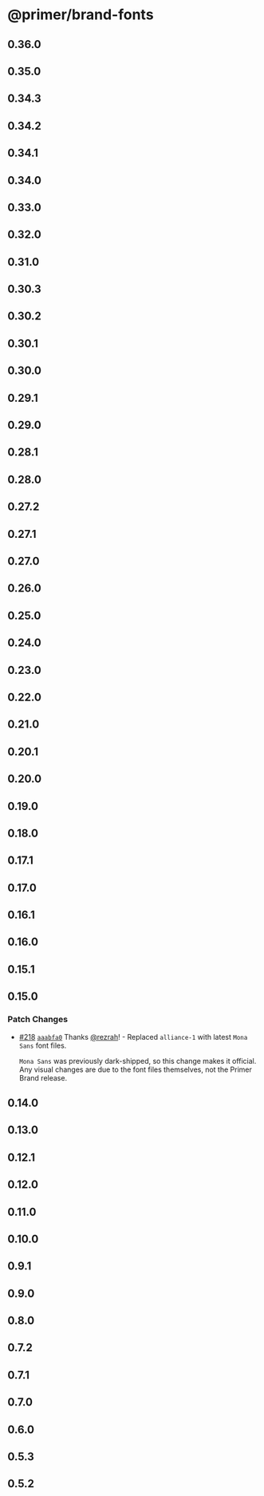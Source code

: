 # @primer/brand-fonts

## 0.36.0

## 0.35.0

## 0.34.3

## 0.34.2

## 0.34.1

## 0.34.0

## 0.33.0

## 0.32.0

## 0.31.0

## 0.30.3

## 0.30.2

## 0.30.1

## 0.30.0

## 0.29.1

## 0.29.0

## 0.28.1

## 0.28.0

## 0.27.2

## 0.27.1

## 0.27.0

## 0.26.0

## 0.25.0

## 0.24.0

## 0.23.0

## 0.22.0

## 0.21.0

## 0.20.1

## 0.20.0

## 0.19.0

## 0.18.0

## 0.17.1

## 0.17.0

## 0.16.1

## 0.16.0

## 0.15.1

## 0.15.0

### Patch Changes

- [#218](https://github.com/primer/brand/pull/218) [`aaabfa0`](https://github.com/primer/brand/commit/aaabfa0ebc66399ae14944c9c13fe00e99e0c912) Thanks [@rezrah](https://github.com/rezrah)! - Replaced `alliance-1` with latest `Mona Sans` font files.

  `Mona Sans` was previously dark-shipped, so this change makes it official. Any visual changes are due to the font files themselves, not the Primer Brand release.

## 0.14.0

## 0.13.0

## 0.12.1

## 0.12.0

## 0.11.0

## 0.10.0

## 0.9.1

## 0.9.0

## 0.8.0

## 0.7.2

## 0.7.1

## 0.7.0

## 0.6.0

## 0.5.3

## 0.5.2
